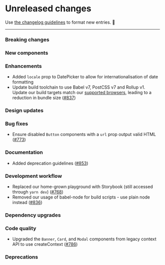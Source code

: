 # Unreleased changes

Use [the changelog guidelines](https://git.io/polaris-changelog-guidelines) to format new entries. 💜

---

### Breaking changes

### New components

### Enhancements

- Added `locale` prop to DatePicker to allow for internationalisation of date formatting
- Update build toolchain to use Babel v7, PostCSS v7 and Rollup v1. Update our build targets match our [supported browsers](https://help.shopify.com/en/manual/intro-to-shopify/shopify-admin/supported-browsers), leading to a reduction in bundle size ([#837](https://github.com/Shopify/polaris-react/pull/837))

### Design updates

### Bug fixes

- Ensure disabled `Button` components with a `url` prop output valid HTML ([#773](https://github.com/Shopify/polaris-react/pull/773))

### Documentation

- Added deprecation guidelines ([#853](https://github.com/Shopify/polaris-react/pull/853))

### Development workflow

- Replaced our home-grown playground with Storybook (still accessed through `yarn dev`) ([#768](https://github.com/Shopify/polaris-react/pull/768))
- Removed our usage of babel-node for build scripts - use plain node instead ([#836](https://github.com/Shopify/polaris-react/pull/836))

### Dependency upgrades

### Code quality

- Upgraded the `Banner`, `Card`, and `Modal` components from legacy context API to use createContext ([#786](https://github.com/Shopify/polaris-react/pull/786))

### Deprecations
